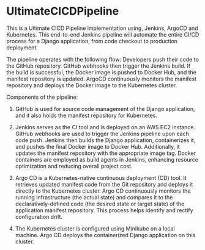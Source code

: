 # UltimateCICDPipeline
This is a Ultimate CICD Pipeline implementation using, Jenkins, ArgoCD and Kubernetes.
This end-to-end Jenkins pipeline will automate the entire CI/CD process for a Django application, from code checkout to production deployment.




The pipeline operates with the following flow: Developers push their code to the GitHub repository. GitHub webhooks then trigger the Jenkins build. If the build is successful, the Docker image is pushed to Docker Hub, and the manifest repository is updated. ArgoCD continuously monitors the manifest repository and deploys the Docker image to the Kubernetes cluster.

Components of the pipeline:

1. GitHub is used for source code management of the Django application, and it also holds the manifest repository for Kubernetes.

2. Jenkins serves as the CI tool and is deployed on an AWS EC2 instance. GitHub webhooks are used to trigger the Jenkins pipeline upon each code push. Jenkins then builds the Django application, containerizes it, and pushes the final Docker image to Docker Hub. Additionally, it updates the manifest repository with the appropriate image tag. Docker containers are employed as build agents in Jenkins, enhancing resource optimization and reducing overall project cost.

3. Argo CD is a Kubernetes-native continuous deployment (CD) tool. It retrieves updated manifest code from the Git repository and deploys it directly to the Kubernetes cluster. Argo CD continuously monitors the running infrastructure (the actual state) and compares it to the declaratively-defined code (the desired state or target state) of the application manifest repository. This process helps identify and rectify configuration drift.

4. The Kubernetes cluster is configured using Minikube on a local machine. Argo CD deploys the containerized Django application on this cluster.
